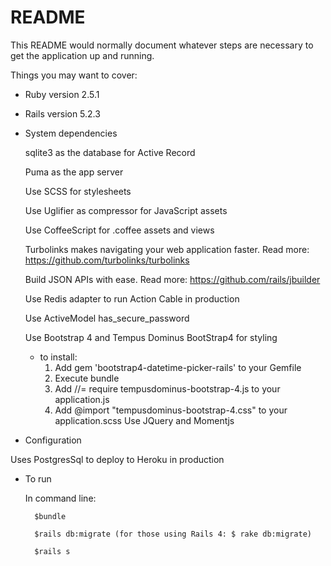 # README

This README would normally document whatever steps are necessary to get the
application up and running.

Things you may want to cover:

* Ruby version 2.5.1

* Rails version 5.2.3

* System dependencies

	sqlite3 as the database for Active Record 

 	Puma as the app server  
 	
 	Use SCSS for stylesheets  
 	
 	Use Uglifier as compressor for JavaScript assets
 	
 	Use CoffeeScript for .coffee assets and views
 	
 	Turbolinks makes navigating your web application faster. Read more: https://github.com/turbolinks/turbolinks
 	
 	Build JSON APIs with ease. Read more: https://github.com/rails/jbuilder
 	
 	Use Redis adapter to run Action Cable in production
 	
 	Use ActiveModel has_secure_password
 	
 	Use Bootstrap 4 and Tempus Dominus BootStrap4 for styling
 	- to install:
 		1. Add gem 'bootstrap4-datetime-picker-rails' to your Gemfile
 		2. Execute bundle
 		3. Add //= require tempusdominus-bootstrap-4.js to your application.js
 		4. Add @import "tempusdominus-bootstrap-4.css" to your application.scss
 	Use JQuery and Momentjs 


* Configuration

Uses PostgresSql to deploy to Heroku in production 

* To run

	In command line: 

		$bundle

		$rails db:migrate (for those using Rails 4: $ rake db:migrate)

		$rails s